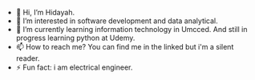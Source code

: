 - 👋 Hi, I’m Hidayah.
- 👀 I’m interested in software development and data analytical.
- 🌱 I’m currently learning information technology in Umcced. And still in progress learning python at Udemy.
- 📫 How to reach me? You can find me in the linked but i'm a silent reader. 
- ⚡ Fun fact: i am electrical engineer.
